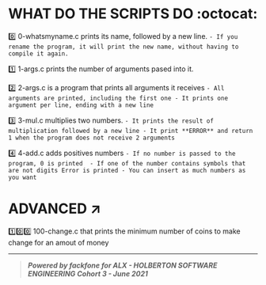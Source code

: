 # WHAT DO THE SCRIPTS DO :octocat:

:zero: 0-whatsmyname.c prints its name, followed by a new line.
	```
	- If you rename the program, it will print the new name, without having to compile it again.
	```

:one: 1-args.c prints the number of arguments pased into it.

:two: 2-args.c is a program that prints all arguments it receives
	```
        - All arguments are printed, including the first one
        - It prints one argument per line, ending with a new line
	```

:three: 3-mul.c multiplies two numbers.
	```
	- It prints the result of multiplication followed by a new line
	- It print **ERROR** and return 1 when the program does not receive 2 arguments
	```

:four: 4-add.c adds positives numbers
	```
	- If no number is passed to the program, 0 is printed 
	- If one of the number contains symbols that are not digits Error is printed
	- You can insert as much numbers as you want
	```

# ADVANCED :arrow_upper_right:

:one::zero::zero: 100-change.c that prints the minimum number of coins to make change for an amout of money



******************************************************************************
> ***Powered by *fackfone* for ALX - HOLBERTON SOFTWARE ENGINEERING Cohort 3 - June 2021***

